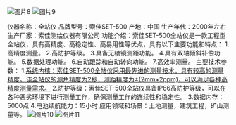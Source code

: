 ![图片8](https://github.com/user-attachments/assets/5c4991fd-ce22-40be-af85-8575172861cb)
![图片9](https://github.com/user-attachments/assets/79e90270-cc40-433d-a810-cc95e6c3de6a)

仪器名称：全站仪
品牌型号：索佳SET-500
产地：中国
生产年代：2000年左右
生产厂家：索佳测绘仪器有限公司
功能介绍：索佳SET-500全站仪是一款工程型全站仪，具有高精度、高稳定性、高易用性等优点，具有以下主要功能和特点：
   1.高精度测量。
   2.高防护等级。
   3.具备无棱镜测距功能。
   4.具有双轴倾斜补偿功能。
   5.数据处理功能。
   6.自动跟踪和自动转向功能。
   7.高效率测量。
主要技术参数：
   1.[系统内核：索佳SET-500全站仪采用最先进的测量技术，具有较高的测量精度。该全站仪的测角精度为2秒，测距精度为±(2mm+2ppm)，可以满足各种高精度测量需求。](https://www.snyccl.com/h-pd-134.html)
   2.防护等级：索佳SET-500全站仪具备IP66高防护等级，可以在各种恶劣环境下进行测量工作，确保测量工作的连续性和稳定性。
   3.数据内存：5000点
   4.电池续航能力：15小时
应用领域和场景：土地测量，建筑工程，矿山测量等。
![图片10](https://github.com/user-attachments/assets/31bd25b2-058f-4d8a-8e63-50c62f45959f)
![图片11](https://github.com/user-attachments/assets/7571e542-cfdf-462a-af07-b33d839b79d9)
